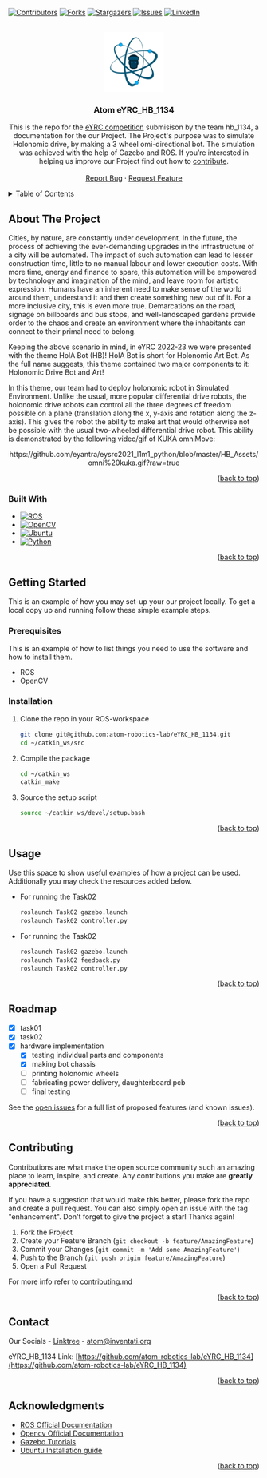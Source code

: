 <!-- Improved compatibility of back to top link: See: https://github.com/othneildrew/Best-README-Template/pull/73 -->
<a name="readme-top"></a>
<!--
*** Thanks for checking out the Best-README-Template. If you have a suggestion
*** that would make this better, please fork the repo and create a pull request
*** or simply open an issue with the tag "enhancement".
*** Don't forget to give the project a star!
*** Thanks again! Now go create something AMAZING! :D
-->



<!-- PROJECT SHIELDS -->
<!--
*** I'm using markdown "reference style" links for readability.
*** Reference links are enclosed in brackets [ ] instead of parentheses ( ).
*** See the bottom of this document for the declaration of the reference variables
*** for contributors-url, forks-url, etc. This is an optional, concise syntax you may use.
*** https://www.markdownguide.org/basic-syntax/#reference-style-links
-->
[![Contributors][contributors-shield]][contributors-url]
[![Forks][forks-shield]][forks-url]
[![Stargazers][stars-shield]][stars-url]
[![Issues][issues-shield]][issues-url]
[![LinkedIn][linkedin-shield]][linkedin-url]



<!-- PROJECT LOGO -->
<br />
<div align="center">
  <a href="https://github.com/atom-robotics-lab/assets/blob/main/logo_1.png?raw=true">
    <img src="https://github.com/atom-robotics-lab/assets/blob/main/logo_1.png?raw=true" alt="Logo" width="120" height="120">
  </a>

<h3 align="center">Atom eYRC_HB_1134</h3>

  <p align="center">
    This is the repo for the <a href="https://portal.e-yantra.org/">eYRC competition</a> submisison by the team hb_1134, a documentation for the our Project. The Project's purpose was to simulate Holonomic drive, by making a 3 wheel omi-directional bot. The simulation was achieved with the help of Gazebo and ROS.
    If you’re interested in helping us improve our Project find out how to <a href="https://github.com/atom-robotics-lab/eYRC_HB_1134/blob/main/contributing.md">contribute<a>. 
    <br />
    <br />
    <a href="https://github.com/atom-robotics-lab/eYRC_HB_1134/issues/new?labels=bug&assignees=Kartik9250,MGupta28,krrish-jindal">Report Bug</a>
    ·
    <a href="https://github.com/atom-robotics-lab/eYRC_HB_1134/issues/new?labels=enhancement&assignees=Kartik9250,MGupta28,krrish-jindal">Request Feature</a>
  </p>
</div>


<!-- TABLE OF CONTENTS -->
<details>
  <summary>Table of Contents</summary>
  <ol>
    <li>
      <a href="#about-the-project">About The Project</a>
      <ul>
        <li><a href="#built-with">Built With</a></li>
      </ul>
    </li>
    <li>
      <a href="#getting-started">Getting Started</a>
      <ul>
        <li><a href="#prerequisites">Prerequisites</a></li>
        <li><a href="#installation">Installation</a></li>
      </ul>
    </li>
    <li><a href="#usage">Usage</a></li>
    <li><a href="#roadmap">Roadmap</a></li>
    <li><a href="#contributing">Contributing</a></li>
    <li><a href="#contact">Contact</a></li>
    <li><a href="#acknowledgments">Acknowledgments</a></li>
  </ol>
</details>



<!-- ABOUT THE PROJECT -->
## About The Project

Cities, by nature, are constantly under development. In the future, the process of achieving the ever-demanding upgrades in the infrastructure of a city will be automated. The impact of such automation can lead to lesser construction time, little to no manual labour and lower execution costs. With more time, energy and finance to spare, this automation will be empowered by technology and imagination of the mind, and leave room for artistic expression.
Humans have an inherent need to make sense of the world around them, understand it and then create something new out of it. For a more inclusive city, this is even more true. Demarcations on the road, signage on billboards and bus stops, and well-landscaped gardens provide order to the chaos and create an environment where the inhabitants can connect to their primal need to belong.

Keeping the above scenario in mind, in eYRC 2022-23 we were presented with the theme HolA Bot (HB)! HolA Bot is short for Holonomic Art Bot. As the full name suggests, this theme contained two major components to it: Holonomic Drive Bot and Art!

In this theme, our team had to deploy holonomic robot in Simulated Environment. Unlike the usual, more popular differential drive robots, the holonomic drive robots can control all the three degrees of freedom possible on a plane (translation along the x, y-axis and rotation along the z-axis). This gives the robot the ability to make art that would otherwise not be possible with the usual two-wheeled differential drive robot. This ability is demonstrated by the following video/gif of KUKA omniMove:
<br>
<center>https://github.com/eyantra/eysrc2021_l1m1_python/blob/master/HB_Assets/omni%20kuka.gif?raw=true</center>

<p align="right">(<a href="#readme-top">back to top</a>)</p>



### Built With

* [![ROS](https://img.shields.io/badge/ros-%230A0FF9.svg?style=for-the-badge&logo=ros&logoColor=white)](https://www.sphinx-docs.org)
* [![OpenCV](https://img.shields.io/badge/opencv-%23white.svg?style=for-the-badge&logo=opencv&logoColor=white)](https://opencv.org/)
* [![Ubuntu](https://img.shields.io/badge/Ubuntu-E95420?style=for-the-badge&logo=ubuntu&logoColor=white)](https://ubuntu.com/)
* [![Python](https://img.shields.io/badge/Python-3776AB?style=for-the-badge&logo=python&logoColor=white)](https://www.python.org/)


<p align="right">(<a href="#readme-top">back to top</a>)</p>



<!-- GETTING STARTED -->
## Getting Started

This is an example of how you may set-up your our project locally.
To get a local copy up and running follow these simple example steps.

### Prerequisites

This is an example of how to list things you need to use the software and how to install them.

- ROS
- OpenCV

### Installation

1. Clone the repo in your ROS-workspace
    ```sh
    git clone git@github.com:atom-robotics-lab/eYRC_HB_1134.git
    cd ~/catkin_ws/src
    ```
2. Compile the package
    ```sh
    cd ~/catkin_ws
    catkin_make
    ``` 
3. Source the setup script
    ```sh
    source ~/catkin_ws/devel/setup.bash
    ```
<p align="right">(<a href="#readme-top">back to top</a>)</p>



<!-- USAGE EXAMPLES -->
## Usage

Use this space to show useful examples of how a project can be used. Additionally you may check the resources added below.

- For running the Task02
    ```sh
    roslaunch Task02 gazebo.launch
    roslaunch Task02 controller.py
    ```

- For running the Task02
    ```sh
    roslaunch Task02 gazebo.launch
    roslaunch Task02 feedback.py
    roslaunch Task02 controller.py
    ```

<p align="right">(<a href="#readme-top">back to top</a>)</p>



<!-- ROADMAP -->
## Roadmap

- [x] task01
- [x] task02
- [x] hardware implementation
    - [x] testing individual parts and components
    - [x] making bot chassis
    - [ ] printing holonomic wheels
    - [ ] fabricating power delivery, daughterboard pcb
    - [ ] final testing

See the [open issues](https://github.com/atom-robotics-lab/eYRC_HB_1134/issues) for a full list of proposed features (and known issues).

<p align="right">(<a href="#readme-top">back to top</a>)</p>



<!-- CONTRIBUTING -->
## Contributing

Contributions are what make the open source community such an amazing place to learn, inspire, and create. Any contributions you make are **greatly appreciated**.

If you have a suggestion that would make this better, please fork the repo and create a pull request. You can also simply open an issue with the tag "enhancement".
Don't forget to give the project a star! Thanks again!

1. Fork the Project
2. Create your Feature Branch (`git checkout -b feature/AmazingFeature`)
3. Commit your Changes (`git commit -m 'Add some AmazingFeature'`)
4. Push to the Branch (`git push origin feature/AmazingFeature`)
5. Open a Pull Request

For more info refer to [contributing.md](https://github.com/atom-robotics-lab/eYRC_HB_1134/blob/main/contributing.md)
<p align="right">(<a href="#readme-top">back to top</a>)</p>



<!-- CONTACT -->
## Contact

Our Socials - [Linktree](https://linktr.ee/atomlabs) - atom@inventati.org

eYRC_HB_1134 Link: [https://github.com/atom-robotics-lab/eYRC_HB_1134](https://github.com/atom-robotics-lab/eYRC_HB_1134)

<p align="right">(<a href="#readme-top">back to top</a>)</p>



<!-- ACKNOWLEDGMENTS-->
## Acknowledgments

* [ROS Official Documentation](http://wiki.ros.org/Documentation)
* [Opencv Official Documentation](https://docs.opencv.org/4.x/)
* [Gazebo Tutorials](https://classic.gazebosim.org/tutorials)
* [Ubuntu Installation guide](https://ubuntu.com/tutorials/install-ubuntu-desktop#1-overview) 

<p align="right">(<a href="#readme-top">back to top</a>)</p>



<!-- MARKDOWN LINKS & IMAGES -->
<!-- https://www.markdownguide.org/basic-syntax/#reference-style-links -->
[contributors-shield]: https://img.shields.io/github/contributors/atom-robotics-lab/eYRC_HB_1134.svg?style=for-the-badge
[contributors-url]: https://github.com/atom-robotics-lab/eYRC_HB_1134/graphs/contributors
[forks-shield]: https://img.shields.io/github/forks/atom-robotics-lab/eYRC_HB_1134.svg?style=for-the-badge
[forks-url]: https://github.com/atom-robotics-lab/eYRC_HB_1134/network/members
[stars-shield]: https://img.shields.io/github/stars/atom-robotics-lab/eYRC_HB_1134.svg?style=for-the-badge
[stars-url]: https://github.com/atom-robotics-lab/eYRC_HB_1134/stargazers
[issues-shield]: https://img.shields.io/github/issues/atom-robotics-lab/eYRC_HB_1134.svg?style=for-the-badge
[issues-url]: https://github.com/atom-robotics-lab/eYRC_HB_1134/issues
[linkedin-shield]: https://img.shields.io/badge/-LinkedIn-black.svg?style=for-the-badge&logo=linkedin&colorB=555
[linkedin-url]: https://www.linkedin.com/company/a-t-o-m-robotics-lab/